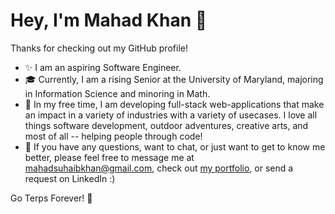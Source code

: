 # Hey, I'm Mahad Khan 👋

Thanks for checking out my GitHub profile!

- ✨ I am an aspiring Software Engineer.
- 🎓 Currently, I am a rising Senior at the University of Maryland, majoring in Information Science and minoring in Math.
- 🍕 In my free time, I am developing full-stack web-applications that make an impact in a variety of industries with a variety of usecases. I love all things software development, outdoor adventures, creative arts, and most of all -- helping people through code!
- 🏓 If you have any questions, want to chat, or just want to get to know me better, please feel free to message me at [mahadsuhaibkhan@gmail.com](mailto:mahadsuhaibkhan@gmail.com), check out [my portfolio](https://mahadkhan.vercel.app), or send a request on LinkedIn :)

Go Terps Forever! 🐢
